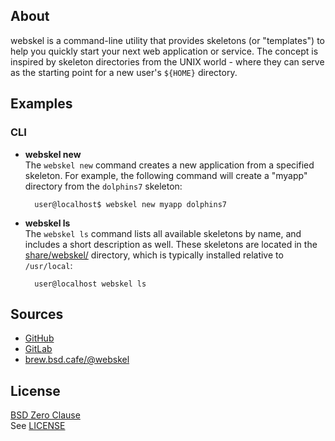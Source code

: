 ## About

webskel is a command-line utility that provides skeletons (or "templates")
to help you quickly start your next web application or service. The concept
is inspired by skeleton directories from the UNIX world - where they can serve
as the starting point for a new user's `${HOME}` directory.

## Examples

### CLI

* **webskel new** <br>
The `webskel new` command creates a new application from a specified skeleton.
For example, the following command will create a "myapp" directory from the
`dolphins7` skeleton:

        user@localhost$ webskel new myapp dolphins7

* **webskel ls** <br>
The `webskel ls` command lists all available skeletons by name, and includes a
short description as well. These skeletons are located in the [share/webskel/](share/webskel)
directory, which is typically installed relative to `/usr/local`:

	    user@localhost webskel ls

## Sources

* [GitHub](https://github.com/webskel/cli#readme)
* [GitLab](https://gitlab.com/webskel/cli#about)
* [brew.bsd.cafe/@webskel](https://brew.bsd.cafe/webskel/cli#about)

## License

[BSD Zero Clause](https://choosealicense.com/licenses/0bsd/) <br>
See [LICENSE](./LICENSE)
